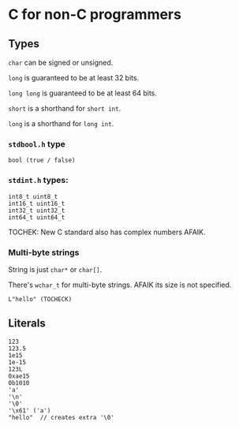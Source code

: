 # C for non-C programmers


## Types

`char` can be signed or unsigned.

`long` is guaranteed to be at least 32 bits.

`long long` is guaranteed to be at least 64 bits.

`short` is a shorthand for `short int`.

`long` is a shorthand for `long int`.

### `stdbool.h` type

    bool (true / false)

### `stdint.h` types:

    int8_t uint8_t
    int16_t uint16_t
    int32_t uint32_t
    int64_t uint64_t

TOCHEK: New C standard also has complex numbers AFAIK.

### Multi-byte strings

String is just `char*` or `char[]`.

There's `wchar_t` for multi-byte strings. AFAIK its size is not specified.

    L"hello" (TOCHECK)


## Literals

    123
    123.5
    1e15
    1e-15
    123L
    0xae15
    0b1010
    'a'
    '\n'
    '\0'
    '\x61' ('a')
    "hello"  // creates extra '\0'

